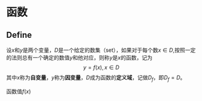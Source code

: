 # 函数
## Define 
设$x$和$y$是两个变量，$D$是一个给定的数集（set），如果对于每个数$x \in D$,按照一定的法则总有一个确定的数值$y$和他对应，则称$y$是$x$的函数，记为$$y = f(x),x \in D$$其中$x$称为**自变量**，$y$称为**因变量**，$D$成为函数的**定义域**，记做$D_f$，即$D_f = D$。

函数值$f(x)$